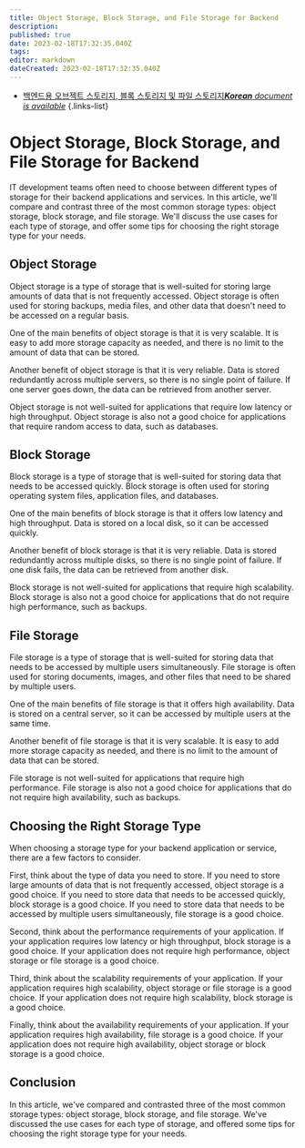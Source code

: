 ```yaml
---
title: Object Storage, Block Storage, and File Storage for Backend
description: 
published: true
date: 2023-02-18T17:32:35.040Z
tags: 
editor: markdown
dateCreated: 2023-02-18T17:32:35.040Z
---
```


- [백엔드용 오브젝트 스토리지, 블록 스토리지 및 파일 스토리지***Korean** document is available*](/ko/Knowledge-base/Backend/object-storage-block-storage-and-file-storage-for-backend)
{.links-list}


# Object Storage, Block Storage, and File Storage for Backend

IT development teams often need to choose between different types of storage for their backend applications and services. In this article, we'll compare and contrast three of the most common storage types: object storage, block storage, and file storage. We'll discuss the use cases for each type of storage, and offer some tips for choosing the right storage type for your needs.

## Object Storage

Object storage is a type of storage that is well-suited for storing large amounts of data that is not frequently accessed. Object storage is often used for storing backups, media files, and other data that doesn't need to be accessed on a regular basis.

One of the main benefits of object storage is that it is very scalable. It is easy to add more storage capacity as needed, and there is no limit to the amount of data that can be stored.

Another benefit of object storage is that it is very reliable. Data is stored redundantly across multiple servers, so there is no single point of failure. If one server goes down, the data can be retrieved from another server.

Object storage is not well-suited for applications that require low latency or high throughput. Object storage is also not a good choice for applications that require random access to data, such as databases.

## Block Storage

Block storage is a type of storage that is well-suited for storing data that needs to be accessed quickly. Block storage is often used for storing operating system files, application files, and databases.

One of the main benefits of block storage is that it offers low latency and high throughput. Data is stored on a local disk, so it can be accessed quickly.

Another benefit of block storage is that it is very reliable. Data is stored redundantly across multiple disks, so there is no single point of failure. If one disk fails, the data can be retrieved from another disk.

Block storage is not well-suited for applications that require high scalability. Block storage is also not a good choice for applications that do not require high performance, such as backups.

## File Storage

File storage is a type of storage that is well-suited for storing data that needs to be accessed by multiple users simultaneously. File storage is often used for storing documents, images, and other files that need to be shared by multiple users.

One of the main benefits of file storage is that it offers high availability. Data is stored on a central server, so it can be accessed by multiple users at the same time.

Another benefit of file storage is that it is very scalable. It is easy to add more storage capacity as needed, and there is no limit to the amount of data that can be stored.

File storage is not well-suited for applications that require high performance. File storage is also not a good choice for applications that do not require high availability, such as backups.

## Choosing the Right Storage Type

When choosing a storage type for your backend application or service, there are a few factors to consider.

First, think about the type of data you need to store. If you need to store large amounts of data that is not frequently accessed, object storage is a good choice. If you need to store data that needs to be accessed quickly, block storage is a good choice. If you need to store data that needs to be accessed by multiple users simultaneously, file storage is a good choice.

Second, think about the performance requirements of your application. If your application requires low latency or high throughput, block storage is a good choice. If your application does not require high performance, object storage or file storage is a good choice.

Third, think about the scalability requirements of your application. If your application requires high scalability, object storage or file storage is a good choice. If your application does not require high scalability, block storage is a good choice.

Finally, think about the availability requirements of your application. If your application requires high availability, file storage is a good choice. If your application does not require high availability, object storage or block storage is a good choice.

## Conclusion

In this article, we've compared and contrasted three of the most common storage types: object storage, block storage, and file storage. We've discussed the use cases for each type of storage, and offered some tips for choosing the right storage type for your needs.